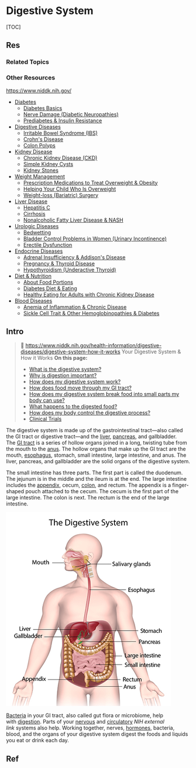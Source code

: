 # Digestive System

[TOC]



## Res
### Related Topics


### Other Resources
https://www.niddk.nih.gov/
- [Diabetes](https://www.niddk.nih.gov/health-information/diabetes)
	- [Diabetes Basics](https://www.niddk.nih.gov/health-information/diabetes/overview)
	- [Nerve Damage (Diabetic Neuropathies)](https://www.niddk.nih.gov/health-information/diabetes/overview/preventing-problems/nerve-damage-diabetic-neuropathies)
	- [Prediabetes & Insulin Resistance](https://www.niddk.nih.gov/health-information/diabetes/overview/what-is-diabetes/prediabetes-insulin-resistance)
- [Digestive Diseases](https://www.niddk.nih.gov/health-information/digestive-diseases)
	- [Irritable Bowel Syndrome (IBS)](https://www.niddk.nih.gov/health-information/digestive-diseases/irritable-bowel-syndrome)
	- [Crohn's Disease](https://www.niddk.nih.gov/health-information/digestive-diseases/crohns-disease)
	- [Colon Polyps](https://www.niddk.nih.gov/health-information/digestive-diseases/colon-polyps)
- [Kidney Disease](https://www.niddk.nih.gov/health-information/kidney-disease)
	- [Chronic Kidney Disease (CKD)](https://www.niddk.nih.gov/health-information/kidney-disease/chronic-kidney-disease-ckd)
	- [Simple Kidney Cysts](https://www.niddk.nih.gov/health-information/kidney-disease/simple-kidney-cysts)
	- [Kidney Stones](https://www.niddk.nih.gov/health-information/urologic-diseases/kidney-stones)
- [Weight Management](https://www.niddk.nih.gov/health-information/weight-management)
	- [Prescription Medications to Treat Overweight & Obesity](https://www.niddk.nih.gov/health-information/weight-management/prescription-medications-treat-overweight-obesity)
	- [Helping Your Child Who Is Overweight](https://www.niddk.nih.gov/health-information/weight-management/helping-your-child-who-is-overweight)
	- [Weight-loss (Bariatric) Surgery](https://www.niddk.nih.gov/health-information/weight-management/bariatric-surgery)
- [Liver Disease](https://www.niddk.nih.gov/health-information/liver-disease)
	- [Hepatitis C](https://www.niddk.nih.gov/health-information/liver-disease/viral-hepatitis/hepatitis-c)
	- [Cirrhosis](https://www.niddk.nih.gov/health-information/liver-disease/cirrhosis)
	- [Nonalcoholic Fatty Liver Disease & NASH](https://www.niddk.nih.gov/health-information/liver-disease/nafld-nash)
- [Urologic Diseases](https://www.niddk.nih.gov/health-information/urologic-diseases)
	- [Bedwetting](https://www.niddk.nih.gov/health-information/urologic-diseases/bladder-control-problems-bedwetting-children)
	- [Bladder Control Problems in Women (Urinary Incontinence)](https://www.niddk.nih.gov/health-information/urologic-diseases/bladder-control-problems)
	- [Erectile Dysfunction](https://www.niddk.nih.gov/health-information/urologic-diseases/erectile-dysfunction)
- [Endocrine Diseases](https://www.niddk.nih.gov/health-information/endocrine-diseases)
	- [Adrenal Insufficiency & Addison's Disease](https://www.niddk.nih.gov/health-information/endocrine-diseases/adrenal-insufficiency-addisons-disease)
	- [Pregnancy & Thyroid Disease](https://www.niddk.nih.gov/health-information/endocrine-diseases/pregnancy-thyroid-disease)
	- [Hypothyroidism (Underactive Thyroid)](https://www.niddk.nih.gov/health-information/endocrine-diseases/hypothyroidism)
- [Diet & Nutrition](https://www.niddk.nih.gov/health-information/diet-nutrition)
	- [About Food Portions](https://www.niddk.nih.gov/health-information/weight-management/just-enough-food-portions)
	- [Diabetes Diet & Eating](https://www.niddk.nih.gov/health-information/diabetes/overview/healthy-living-with-diabetes)
	- [Healthy Eating for Adults with Chronic Kidney Disease](https://www.niddk.nih.gov/health-information/kidney-disease/chronic-kidney-disease-ckd/healthy-eating-adults-chronic-kidney-disease)
- [Blood Diseases](https://www.niddk.nih.gov/health-information/blood-diseases)
	- [Anemia of Inflammation & Chronic Disease](https://www.niddk.nih.gov/health-information/blood-diseases/anemia-inflammation-chronic-disease)
	- [Sickle Cell Trait & Other Hemoglobinopathies & Diabetes](https://www.niddk.nih.gov/health-information/professionals/clinical-tools-patient-management/diabetes/sickle-cell-trait-hemoglobinopathies-diabetes)



## Intro
> 🔗 https://www.niddk.nih.gov/health-information/digestive-diseases/digestive-system-how-it-works
> Your Digestive System & How it Works
> **On this page:**
> - [What is the digestive system?](https://www.niddk.nih.gov/health-information/digestive-diseases/digestive-system-how-it-works#whatis)
> - [Why is digestion important?](https://www.niddk.nih.gov/health-information/digestive-diseases/digestive-system-how-it-works#whyis)
> - [How does my digestive system work?](https://www.niddk.nih.gov/health-information/digestive-diseases/digestive-system-how-it-works#howdoes)
> - [How does food move through my GI tract?](https://www.niddk.nih.gov/health-information/digestive-diseases/digestive-system-how-it-works#food)
> - [How does my digestive system break food into small parts my body can use?](https://www.niddk.nih.gov/health-information/digestive-diseases/digestive-system-how-it-works#breakfood)
> - [What happens to the digested food?](https://www.niddk.nih.gov/health-information/digestive-diseases/digestive-system-how-it-works#whathappens)
> - [How does my body control the digestive process?](https://www.niddk.nih.gov/health-information/digestive-diseases/digestive-system-how-it-works#bodycontrol)
> - [Clinical Trials](https://www.niddk.nih.gov/health-information/digestive-diseases/digestive-system-how-it-works#clinicaltrials)

The digestive system is made up of the gastrointestinal tract—also called the GI tract or digestive tract—and the [liver](https://www.niddk.nih.gov/Dictionary/L/liver), [pancreas](https://www.niddk.nih.gov/Dictionary/P/pancreas), and gallbladder. The [GI tract](https://www.niddk.nih.gov/Dictionary/G/gastrointestinal-tract) is a series of hollow organs joined in a long, twisting tube from the mouth to the [anus](https://www.niddk.nih.gov/Dictionary/A/anus). The hollow organs that make up the GI tract are the mouth, [esophagus](https://www.niddk.nih.gov/Dictionary/E/esophagus), stomach, small intestine, large intestine, and anus. The liver, pancreas, and gallbladder are the solid organs of the digestive system.

The small intestine has three parts. The first part is called the duodenum. The jejunum is in the middle and the ileum is at the end. The large intestine includes the [appendix](https://www.niddk.nih.gov/Dictionary/A/appendix), cecum, [colon](https://www.niddk.nih.gov/Dictionary/C/colon), and rectum. The appendix is a finger-shaped pouch attached to the cecum. The cecum is the first part of the large intestine. The colon is next. The rectum is the end of the large intestine.

![](../../../../../Assets/Pics/Pasted%20image%2020250707193759.png)

[Bacteria](https://www.niddk.nih.gov/Dictionary/B/bacteria) in your GI tract, also called gut flora or microbiome, help with [digestion](https://www.niddk.nih.gov/Dictionary/D/digestion). Parts of your [nervous](https://www.niddk.nih.gov/Dictionary/N/nervous-system) and [circulatory](https://www.nhlbi.nih.gov/health-topics/how-heart-works) _NIH external link_ systems also help. Working together, nerves, [hormones](https://www.niddk.nih.gov/Dictionary/H/hormone), bacteria, blood, and the organs of your digestive system digest the foods and liquids you eat or drink each day.



## Ref
